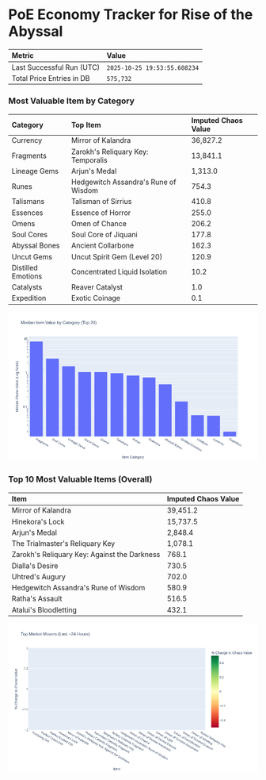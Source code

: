 # PoE Economy Tracker for Rise of the Abyssal

<!-- START_MAINTENANCE -->
| Metric | Value |
|:---|:---|
| Last Successful Run (UTC) | `2025-10-25 19:53:55.608234` |
| Total Price Entries in DB | `575,732` |

<!-- END_MAINTENANCE -->

<!-- START_DATAFRAME_DEBUG -->
<!-- END_DATAFRAME_DEBUG -->

<!-- START_CATEGORY_ANALYSIS -->
### Most Valuable Item by Category
| Category | Top Item | Imputed Chaos Value |
| :--- | :--- | :--- |
| Currency | Mirror of Kalandra | 36,827.2 |
| Fragments | Zarokh's Reliquary Key: Temporalis | 13,841.1 |
| Lineage Gems | Arjun's Medal | 1,313.0 |
| Runes | Hedgewitch Assandra's Rune of Wisdom | 754.3 |
| Talismans | Talisman of Sirrius | 410.8 |
| Essences | Essence of Horror | 255.0 |
| Omens | Omen of Chance | 206.2 |
| Soul Cores | Soul Core of Jiquani | 177.8 |
| Abyssal Bones | Ancient Collarbone | 162.3 |
| Uncut Gems | Uncut Spirit Gem (Level 20) | 120.9 |
| Distilled Emotions | Concentrated Liquid Isolation | 10.2 |
| Catalysts | Reaver Catalyst | 1.0 |
| Expedition | Exotic Coinage | 0.1 |


![Category Analysis Chart](charts/category_analysis.png)
<!-- END_ANALYSIS -->

<!-- START_ANALYSIS -->
### Top 10 Most Valuable Items (Overall)
| Item | Imputed Chaos Value |
| :--- | :--- |
| Mirror of Kalandra | 39,451.2 |
| Hinekora's Lock | 15,737.5 |
| Arjun's Medal | 2,848.4 |
| The Trialmaster's Reliquary Key | 1,078.1 |
| Zarokh's Reliquary Key: Against the Darkness | 768.1 |
| Dialla's Desire | 730.5 |
| Uhtred's Augury | 702.0 |
| Hedgewitch Assandra's Rune of Wisdom | 580.9 |
| Ratha's Assault | 516.5 |
| Atalui's Bloodletting | 432.1 |


![Market Movers Chart](charts/market_movers.png)
<!-- END_ANALYSIS -->

